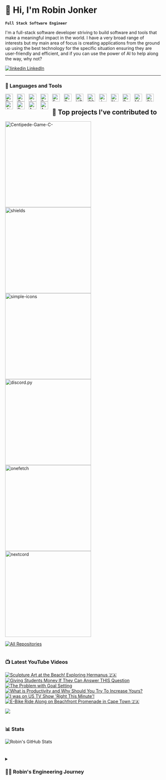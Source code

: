 # 👋 Hi, I'm Robin Jonker 

**`Full Stack Software Engineer`**

I'm a full-stack software developer striving to build software and tools that make a meaningful impact in the world. I have a very broad range of interests but my main area of focus is creating applications from the ground up using the best technology for the specific situation ensuring they are user-friendly and efficient, and if you can use the power of AI to help along the way, why not?

   <p align="left">
      <a href="https://www.linkedin.com/in/robinjonker11">
         <img src="https://i.stack.imgur.com/gVE0j.png" alt="linkedin"> LinkedIn
  </a> 
   </p>

---

### 🧰 Languages and Tools

<img align="left" alt="Python" width="25px" style="padding-right:10px;" src="https://cdn.jsdelivr.net/gh/devicons/devicon/icons/python/python-plain.svg" />
<img align="left" alt="C++" width="25px" style="padding-right:10px;" src="https://cdn.jsdelivr.net/gh/devicons/devicon/icons/cplusplus/cplusplus-line.svg" />
<img align="left" alt="Java" width="25px" style="padding-right:10px;" src="https://cdn.jsdelivr.net/gh/devicons/devicon/icons/java/java-original.svg"/>
<img align="left" alt="Spring" width="25px" style="padding-right:10px;" src="https://cdn.jsdelivr.net/gh/devicons/devicon/icons/spring/spring-original.svg" />
<img align="left" alt="FastAPI" width="25px" style="padding-right:10px;" src="https://cdn.jsdelivr.net/gh/devicons/devicon/icons/fastapi/fastapi-original.svg" />
<img align="left" alt="React" width="25px" style="padding-right:10px;" src="https://cdn.jsdelivr.net/gh/devicons/devicon/icons/react/react-original.svg" />
<img align="left" alt="HTML" width="25px" style="padding-right:10px;" src="https://cdn.jsdelivr.net/gh/devicons/devicon/icons/html5/html5-plain.svg" />
<img align="left" alt="CSS" width="25px" style="padding-right:10px;" src="https://cdn.jsdelivr.net/gh/devicons/devicon/icons/css3/css3-plain.svg" />
<img align="left" alt="JavaScript" width="25px" style="padding-right:10px;" src="https://cdn.jsdelivr.net/gh/devicons/devicon/icons/javascript/javascript-plain.svg" />
<img align="left" alt="NodeJS" width="25px" style="padding-right:10px;" src="https://cdn.jsdelivr.net/gh/devicons/devicon/icons/nodejs/nodejs-original.svg" />
<img align="left" alt="Postgres" width="25px" style="padding-right:10px;" src="https://cdn.jsdelivr.net/gh/devicons/devicon/icons/postgresql/postgresql-original-wordmark.svg" />
<img align="left" alt="MySQL" width="25px" style="padding-right:10px;" src="https://cdn.jsdelivr.net/gh/devicons/devicon/icons/mysql/mysql-original-wordmark.svg" />
<img align="left" alt="GitHub" width="25px" style="padding-right:10px;" src="https://cdn.jsdelivr.net/gh/devicons/devicon/icons/github/github-original-wordmark.svg" />
<img align="left" alt="Jira" width="25px" style="padding-right:10px;" src="https://cdn.jsdelivr.net/gh/devicons/devicon/icons/jira/jira-original-wordmark.svg" />
<img align="left" alt="Docker" width="25px" style="padding-right:10px;" src="https://cdn.jsdelivr.net/gh/devicons/devicon/icons/docker/docker-original-wordmark.svg" />
<img align="left" alt="AWS" width="25px" style="padding-right:10px;" src="https://cdn.jsdelivr.net/gh/devicons/devicon/icons/amazonwebservices/amazonwebservices-original-wordmark.svg" />
<img align="left" alt="Azure" width="25px" style="padding-right:10px;" src="https://cdn.jsdelivr.net/gh/devicons/devicon/icons/azure/azure-original-wordmark.svg" />

<br />

## 📕 Top projects I've contributed to

<!-- Small repo cards https://github.com/DenverCoder1/github-readme-stats (fork of anuraghazra/github-readme-stats) -->
<p align="left">
  <a href="https://github.com/robinjonker/Centipede-Game-C-"><img width="278" src="https://denvercoder1-github-readme-stats.vercel.app/api/pin/?username=robinjonker&repo=Centipede-Game-C-&theme=react&bg_color=1F222E&title_color=F85D7F&hide_border=true&icon_color=F8D866&show_icons=false" alt="Centipede-Game-C-"></a>
  <a href="https://github.com/badges/shields"><img width="278" src="https://denvercoder1-github-readme-stats.vercel.app/api/pin/?username=badges&repo=shields&theme=react&bg_color=1F222E&title_color=F85D7F&hide_border=true&icon_color=F8D866&show_icons=false" alt="shields"></a>
  <a href="https://github.com/simple-icons/simple-icons"><img width="278" src="https://denvercoder1-github-readme-stats.vercel.app/api/pin/?username=simple-icons&repo=simple-icons&theme=react&bg_color=1F222E&title_color=F85D7F&hide_border=true&icon_color=F8D866&show_icons=false" alt="simple-icons"></a>
  <a href="https://github.com/Rapptz/discord.py"><img width="278" src="https://denvercoder1-github-readme-stats.vercel.app/api/pin/?username=Rapptz&repo=discord.py&theme=react&bg_color=1F222E&title_color=F85D7F&hide_border=true&icon_color=F8D866&show_icons=false" alt="discord.py"></a>
  <a href="https://github.com/o2sh/onefetch"><img width="278" src="https://denvercoder1-github-readme-stats.vercel.app/api/pin/?username=o2sh&repo=onefetch&theme=react&bg_color=1F222E&title_color=F85D7F&hide_border=true&icon_color=F8D866&show_icons=false" alt="onefetch"></a>
  <a href="https://github.com/nextcord/nextcord"><img width="278" src="https://denvercoder1-github-readme-stats.vercel.app/api/pin?username=nextcord&repo=nextcord&theme=react&bg_color=1F222E&title_color=F85D7F&hide_border=true&icon_color=F8D866&show_icons=false" alt="nextcord"></a>
</p>

<p align="left">
  <a href="https://github.com/DenverCoderOne/My-Contributions/blob/main/README.md"><img alt="All Repositories" title="All Repositories" src="https://custom-icon-badges.demolab.com/badge/-All%20Forks-2962FF?style=for-the-badge&logoColor=white&logo=fork"/></a>
</p>

#

### 📺 Latest YouTube Videos

<!-- BEGIN YOUTUBE-CARDS -->
[![Sculpture Art at the Beach! Exploring Hermanus 🇿🇦](https://ytcards.demolab.com/?id=dymJ_W3Ns2Q&title=Sculpture+Art+at+the+Beach%21+Exploring+Hermanus+%F0%9F%87%BF%F0%9F%87%A6&timestamp=1643279161&background_color=%230d1117&title_color=%23ffffff&stats_color=%23dedede&width=250 "Sculpture Art at the Beach! Exploring Hermanus 🇿🇦")](https://www.youtube.com/watch?v=dymJ_W3Ns2Q)
[![Giving Students Money If They Can Answer THIS Question](https://ytcards.demolab.com/?id=27Qx3kzEQqo&title=Giving+Students+Money+If+They+Can+Answer+THIS+Question&timestamp=1625238070&background_color=%230d1117&title_color=%23ffffff&stats_color=%23dedede&width=250 "Giving Students Money If They Can Answer THIS Question")](https://www.youtube.com/watch?v=27Qx3kzEQqo)
[![The Problem with Goal Setting](https://ytcards.demolab.com/?id=eRJgC4UkHRs&title=The+Problem+with+Goal+Setting&timestamp=1618736757&background_color=%230d1117&title_color=%23ffffff&stats_color=%23dedede&width=250 "The Problem with Goal Setting")](https://www.youtube.com/watch?v=eRJgC4UkHRs)
[![What is Productivity and Why Should You Try To Increase Yours?](https://ytcards.demolab.com/?id=cyzxIIZuskA&title=What+is+Productivity+and+Why+Should+You+Try+To+Increase+Yours%3F&timestamp=1618168661&background_color=%230d1117&title_color=%23ffffff&stats_color=%23dedede&width=250 "What is Productivity and Why Should You Try To Increase Yours?")](https://www.youtube.com/watch?v=cyzxIIZuskA)
[![I was on US TV Show 'Right This Minute'!](https://ytcards.demolab.com/?id=uEHS0swYWPY&title=I+was+on+US+TV+Show+%27Right+This+Minute%27%21&timestamp=1617470130&background_color=%230d1117&title_color=%23ffffff&stats_color=%23dedede&width=250 "I was on US TV Show 'Right This Minute'!")](https://www.youtube.com/watch?v=uEHS0swYWPY)
[![E-Bike Ride Along on Beachfront Promenade in Cape Town 🇿🇦](https://ytcards.demolab.com/?id=fGibutPXusU&title=E-Bike+Ride+Along+on+Beachfront+Promenade+in+Cape+Town+%F0%9F%87%BF%F0%9F%87%A6&timestamp=1616853049&background_color=%230d1117&title_color=%23ffffff&stats_color=%23dedede&width=250 "E-Bike Ride Along on Beachfront Promenade in Cape Town 🇿🇦")](https://www.youtube.com/watch?v=fGibutPXusU)
<!-- END YOUTUBE-CARDS -->

[<img src="https://custom-icon-badges.demolab.com/badge/-Subscribe%20For%20More-red?style=for-the-badge&logo=video&logoColor=white"/>](https://www.youtube.com/channel/UCU5LQz6olsX-M9MrwyuD5bA?sub_confirmation=1)

#

### 📊 Stats

![Robin's GitHub Stats](https://github-readme-stats.vercel.app/api?username=robinjonker&show_icons=true&theme=gruvbox)

<!-- ![GitHub Streak](https://streak-stats.demolab.com?user=robinjonker&theme=gruvbox&border_radius=4.5) -->

#

<details>
 <summary><h3>👨‍💻 Robin's Engineering Journey</h3></summary>
   I started my journey in software development during my time at university. I graduated from the University of the Witwatersrand with a degree in Electrical (Information) Engineering. Throughout my time at Wits, I was introduced to many different fields ranging from courses in signal analysis to assembly microcontroller programming. It was in my second year at University that my passion started. I started learning C++, failing the first test badly, however, the bug bit. Ending the third year with a best-in-class project and a distinction in our C++ module, I knew what I wanted to do. Through a range of different courses in my honours year, relating to Artificial Intelligence, Quantum Computing and Web Development my passion for software development grew. I grew confident in myself that I could learn any skill relatively quickly in order to complete any task given to me, however, I am by no means an expert and I believe in life-long learning. I have a significant interest in harnessing the power of the latest tech in order to make meaningful changes in the world, be it with AI-powered robots or ground-breaking Quantum Computers, I believe fully in myself. Taking a step back from reinventing the wheel, there are many areas in the world that can be improved and the idea that I can create something, regardless of how small or in whatever field, that can make someone's life better, is what drives me.  
